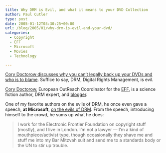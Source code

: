 ```yaml
---
title: Why DRM is Evil, and what it means to your DVD Collection
author: Paul Cutler
type: post
date: 2005-01-12T03:30:25+00:00
url: /blog/2005/01/why-drm-is-evil-and-your-dvd/
categories:
  - Copyright
  - EFF
  - Microsoft
  - Movies
  - Technology

---
```

[Cory Doctorow discusses why you can&#8217;t legally back up your DVDs and who is to blame][1]. Suffice to say, DRM, Digital Rights Management, is evil.

[Cory Doctorow][2], European OutReach Coordinator for the [EFF][3], is a science fiction author, DRM expert, and [blogger][4].

One of my favorite authors on the evils of DRM, he once even gave a speech, **at Microsoft**, [on the evils of DRM][5]. From the speech, introducing himself to the crowd, he sums up what he does:

> I work for the Electronic Frontier Foundation on copyright stuff (mostly), and I live in London. I&#8217;m not a lawyer &#8212; I&#8217;m a kind of mouthpiece/activist type, though occasionally they shave me and stuff me into my Bar Mitzvah suit and send me to a standards body or the UN to stir up trouble.

 [1]: http://www.popsci.com/popsci/computers/article/0,20967,1006968,00.html
 [2]: http://www.craphound.com
 [3]: http://www.eff.org
 [4]: http://www.boingboing.net
 [5]: http://www.craphound.com/msftdrm.txt